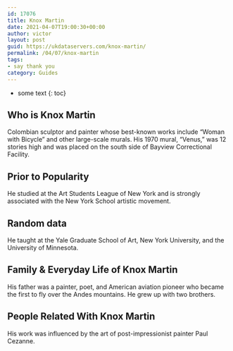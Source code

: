 ```yaml
---
id: 17076
title: Knox Martin
date: 2021-04-07T19:00:30+00:00
author: victor
layout: post
guid: https://ukdataservers.com/knox-martin/
permalink: /04/07/knox-martin
tags:
- say thank you
category: Guides
---
```


* some text
{: toc}


## Who is Knox Martin



Colombian sculptor and painter whose best-known works include &#8220;Woman with Bicycle&#8221; and other large-scale murals. His 1970 mural, &#8220;Venus,&#8221; was 12 stories high and was placed on the south side of Bayview Correctional Facility.

                
                
                
## Prior to Popularity



He studied at the Art Students League of New York and is strongly associated with the New York School artistic movement.

                
                
                
## Random data



He taught at the Yale Graduate School of Art, New York University, and the University of Minnesota.

                
                
                
## Family & Everyday Life of Knox Martin



His father was a painter, poet, and American aviation pioneer who became the first to fly over the Andes mountains. He grew up with two brothers. 

                
                
                
## People Related With Knox Martin



His work was influenced by the art of post-impressionist painter Paul Cezanne.

                
              
            
          
          
          